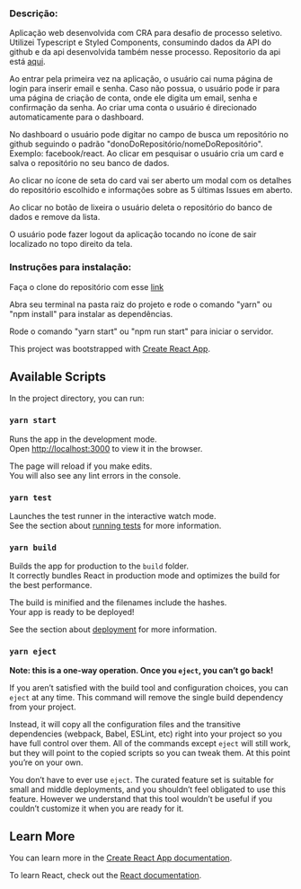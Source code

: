 ### Descrição:

Aplicação web desenvolvida com CRA para desafio de processo seletivo.
Utilizei Typescript e Styled Components, consumindo dados da API do github e da api desenvolvida também nesse processo. Repositorio da api está [aqui](https://github.com/lucaspbz/Ruptiva_challenge_server/blob/master/README.md).

Ao entrar pela primeira vez na aplicação, o usuário cai numa página de login para inserir email e senha. Caso não possua, o usuário pode ir para uma página de criação de conta, onde ele digita um email, senha e confirmação da senha. Ao criar uma conta o usuário é direcionado automaticamente para o dashboard.

No dashboard o usuário pode digitar no campo de busca um repositório no github seguindo o padrão "donoDoRepositório/nomeDoRepositório". Exemplo: facebook/react.
Ao clicar em pesquisar o usuário cria um card e salva o repositório no seu banco de dados.

Ao clicar no ícone de seta do card vai ser aberto um modal com os detalhes do repositório escolhido e informações sobre as 5 últimas Issues em aberto.

Ao clicar no botão de lixeira o usuário deleta o repositório do banco de dados e remove da lista.

O usuário pode fazer logout da aplicação tocando no ícone de sair localizado no topo direito da tela.


### Instruções para instalação:

Faça o clone do repositório com esse [link](https://github.com/lucaspbz/Ruptiva_challenge_web.git)

Abra seu terminal na pasta raiz do projeto e rode o comando "yarn" ou "npm install" para instalar as dependências.

Rode o comando "yarn start" ou "npm run start" para iniciar o servidor.



This project was bootstrapped with [Create React App](https://github.com/facebook/create-react-app).

## Available Scripts

In the project directory, you can run:

### `yarn start`

Runs the app in the development mode.<br />
Open [http://localhost:3000](http://localhost:3000) to view it in the browser.

The page will reload if you make edits.<br />
You will also see any lint errors in the console.

### `yarn test`

Launches the test runner in the interactive watch mode.<br />
See the section about [running tests](https://facebook.github.io/create-react-app/docs/running-tests) for more information.

### `yarn build`

Builds the app for production to the `build` folder.<br />
It correctly bundles React in production mode and optimizes the build for the best performance.

The build is minified and the filenames include the hashes.<br />
Your app is ready to be deployed!

See the section about [deployment](https://facebook.github.io/create-react-app/docs/deployment) for more information.

### `yarn eject`

**Note: this is a one-way operation. Once you `eject`, you can’t go back!**

If you aren’t satisfied with the build tool and configuration choices, you can `eject` at any time. This command will remove the single build dependency from your project.

Instead, it will copy all the configuration files and the transitive dependencies (webpack, Babel, ESLint, etc) right into your project so you have full control over them. All of the commands except `eject` will still work, but they will point to the copied scripts so you can tweak them. At this point you’re on your own.

You don’t have to ever use `eject`. The curated feature set is suitable for small and middle deployments, and you shouldn’t feel obligated to use this feature. However we understand that this tool wouldn’t be useful if you couldn’t customize it when you are ready for it.

## Learn More

You can learn more in the [Create React App documentation](https://facebook.github.io/create-react-app/docs/getting-started).

To learn React, check out the [React documentation](https://reactjs.org/).
